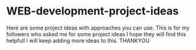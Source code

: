 # WEB-development-project-ideas
Here are some project ideas with approaches you can use.
This is for my followers who asked me  for some project ideas I hope they will find this helpfull
I will keep adding more ideas to this.
THANKYOU
